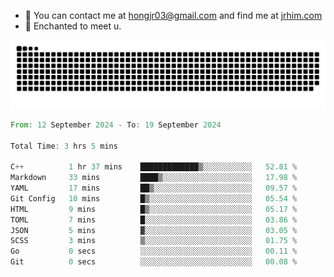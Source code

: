 - 📧 You can contact me at hongjr03@gmail.com and find me at [jrhim.com](https://jrhim.com/)
- 💜 Enchanted to meet u.

![snake_animation](https://raw.githubusercontent.com/hongjr03/hongjr03/output/github-contribution-grid-snake.svg)

<!--START_SECTION:waka-->

```rust
From: 12 September 2024 - To: 19 September 2024

Total Time: 3 hrs 5 mins

C++          1 hr 37 mins    █████████████▒░░░░░░░░░░░   52.81 %
Markdown     33 mins         ████▒░░░░░░░░░░░░░░░░░░░░   17.98 %
YAML         17 mins         ██▒░░░░░░░░░░░░░░░░░░░░░░   09.57 %
Git Config   10 mins         █▒░░░░░░░░░░░░░░░░░░░░░░░   05.54 %
HTML         9 mins          █▒░░░░░░░░░░░░░░░░░░░░░░░   05.17 %
TOML         7 mins          █░░░░░░░░░░░░░░░░░░░░░░░░   03.86 %
JSON         5 mins          ▓░░░░░░░░░░░░░░░░░░░░░░░░   03.05 %
SCSS         3 mins          ▒░░░░░░░░░░░░░░░░░░░░░░░░   01.75 %
Go           0 secs          ░░░░░░░░░░░░░░░░░░░░░░░░░   00.11 %
Git          0 secs          ░░░░░░░░░░░░░░░░░░░░░░░░░   00.08 %
```

<!--END_SECTION:waka-->
